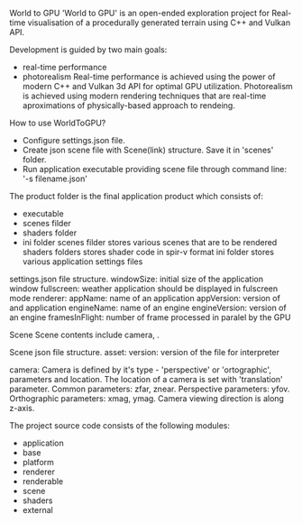 World to GPU
'World to GPU' is an open-ended exploration project for Real-time visualisation of a procedurally generated terrain using C++ and Vulkan API.

Development is guided by two main goals:
- real-time performance
- photorealism
Real-time performance is achieved using the power of modern C++ and Vulkan 3d API for optimal GPU utilization. 
Photorealism is achieved using modern rendering techniques that are real-time aproximations of physically-based approach to rendeing.

How to use WorldToGPU?
* Configure settings.json file.
* Create json scene file with Scene(link) structure. Save it in 'scenes' folder.
* Run application executable providing scene file through command line: '-s filename.json'


The product folder is the final application product which consists of:
- executable
- scenes filder
- shaders folder
- ini folder
scenes filder stores various scenes that are to be rendered
shaders folders stores shader code in spir-v format
ini folder stores various application settings files

settings.json file structure.
windowSize: initial size of the application window
fullscreen: weather application should be displayed in fulscreen mode
renderer:
appName: name of an application
appVersion: version of and application
engineName: name of an engine
engineVersion: version of an engine
framesInFlight: number of frame processed in paralel by the GPU


Scene
Scene contents include camera,  .

Scene json file structure.
asset:
version: version of the file for interpreter

camera:
Camera is defined by it's type - 'perspective' or 'ortographic', parameters and location.
The location of a camera is set with 'translation' parameter.
Common parameters: zfar, znear.
Perspective parameters: yfov.
Orthographic parameters: xmag, ymag.
Camera viewing direction is along z-axis.


The project source code consists of the following modules:
- application
- base
- platform
- renderer
- renderable
- scene
- shaders
- external